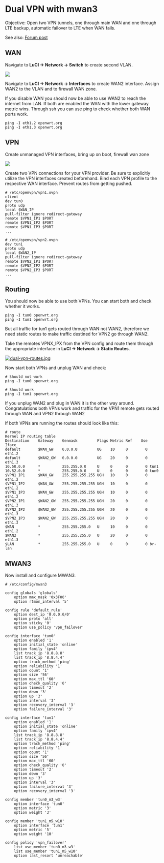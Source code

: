 # Dual VPN with mwan3

Objective: Open two VPN tunnels, one through main WAN and one through LTE backup, automatic failover to LTE when WAN fails.

See also: [Forum post](https://forum.openwrt.org/t/openvpn-dual-wan-failover/65504 "https://forum.openwrt.org/t/openvpn-dual-wan-failover/65504")

## WAN

Navigate to **LuCI → Network → Switch** to create second VLAN.

[![](/_media/media/docs/howto/dual-vpn-switch.png?w=400&tok=5da520)](/_detail/media/docs/howto/dual-vpn-switch.png?id=docs%3Aguide-user%3Arouting%3Aexamples%3Adual-wan "media:docs:howto:dual-vpn-switch.png")

Navigate to **LuCI → Network → Interfaces** to create WAN2 interface. Assign WAN2 to the VLAN and to firewall WAN zone.

If you disable WAN you should now be able to use WAN2 to reach the internet from LAN. If both are enabled the WAN with the lower gateway metric wins. Through ssh you can use ping to check whether both WAN ports work.

```
ping -I eth1.2 openwrt.org
ping -I eth1.3 openwrt.org
```

## VPN

Create unmanaged VPN interfaces, bring up on boot, firewall wan zone

[![](/_media/media/docs/howto/dual-vpn-interfaces.png?w=400&tok=1fe15c)](/_detail/media/docs/howto/dual-vpn-interfaces.png?id=docs%3Aguide-user%3Arouting%3Aexamples%3Adual-wan "media:docs:howto:dual-vpn-interfaces.png")

Create two VPN connections for your VPN provider. Be sure to explicitly utilize the VPN interfaces created beforehand. Bind each VPN profile to the respective WAN interface. Prevent routes from getting pushed.

```
# /etc/openvpn/vpn1.ovpn
client
dev tun0
proto udp
local $WAN_IP
pull-filter ignore redirect-gateway
remote $VPN1_IP1 $PORT
remote $VPN1_IP2 $PORT
remote $VPN1_IP3 $PORT
...
 
# /etc/openvpn/vpn2.ovpn
dev tun1
proto udp
local $WAN2_IP
pull-filter ignore redirect-gateway
remote $VPN2_IP1 $PORT
remote $VPN2_IP2 $PORT
remote $VPN2_IP3 $PORT
...
```

## Routing

You should now be able to use both VPNs. You can start both and check whether it works.

```
ping -I tun0 openwrt.org
ping -I tun1 openwrt.org
```

But all traffic for tun1 gets routed through WAN not WAN2, therefore we need static routes to make traffic destined for VPN2 go through WAN2.

Take the remotes VPNX\_IPX from the VPN config and route them through the appropriate interface in **LuCI → Network → Static Routes**.

[![dual-vpn-routes.jpg](/_media/media/docs/howto/dual-vpn-routes.jpg?w=400&tok=da799f "dual-vpn-routes.jpg")](/_detail/media/docs/howto/dual-vpn-routes.jpg?id=docs%3Aguide-user%3Arouting%3Aexamples%3Adual-wan "media:docs:howto:dual-vpn-routes.jpg")

Now start both VPNs and unplug WAN and check:

```
# Should not work
ping -I tun0 openwrt.org
 
# Should work
ping -I tun1 openwrt.org
```

If you unplug WAN2 and plug in WAN it is the other way around. Congratulations both VPNs work and traffic for the VPN1 remote gets routed through WAN and VPN2 through WAN2

If both VPNs are running the routes should look like this:

```
# route
Kernel IP routing table
Destination    Gateway    Genmask         Flags Metric Ref    Use Iface
default        $WAN_GW    0.0.0.0         UG    10     0        0 eth1.2
default        $WAN2_GW   0.0.0.0         UG    20     0        0 eth1.3
10.50.0.0      *          255.255.0.0     U     0      0        0 tun1
10.52.0.0      *          255.255.0.0     U     0      0        0 tun0
$VPN1_IP1      $WAN_GW    255.255.255.255 UGH   10     0        0 eth1.2
$VPN1_IP2      $WAN_GW    255.255.255.255 UGH   10     0        0 eth1.2
$VPN1_IP3      $WAN_GW    255.255.255.255 UGH   10     0        0 eth1.2
$VPN2_IP1      $WAN2_GW   255.255.255.255 UGH   20     0        0 eth1.3
$VPN2_IP2      $WAN2_GW   255.255.255.255 UGH   20     0        0 eth1.3
$VPN2_IP3      $WAN2_GW   255.255.255.255 UGH   20     0        0 eth1.3
$WAN           *          255.255.255.0   U     10     0        0 eth1.2
$WAN2          *          255.255.255.0   U     20     0        0 eth1.3
$LAN           *          255.255.255.0   U     0      0        0 br-lan
```

## MWAN3

Now install and configure MWAN3.

```
# /etc/config/mwan3
 
config globals 'globals'
	option mmx_mask '0x3F00'
	option rtmon_interval '5'
 
config rule 'default_rule'
	option dest_ip '0.0.0.0/0'
	option proto 'all'
	option sticky '0'
	option use_policy 'vpn_failover'
 
config interface 'tun0'
	option enabled '1'
	option initial_state 'online'
	option family 'ipv4'
	list track_ip '8.8.8.8'
	list track_ip '8.8.4.4'
	option track_method 'ping'
	option reliability '1'
	option count '1'
	option size '56'
	option max_ttl '60'
	option check_quality '0'
	option timeout '2'
	option down '3'
	option up '3'
	option interval '3'
	option recovery_interval '3'
	option failure_interval '3'
 
config interface 'tun1'
	option enabled '1'
	option initial_state 'online'
	option family 'ipv4'
	list track_ip '8.8.8.8'
	list track_ip '8.8.4.4'
	option track_method 'ping'
	option reliability '1'
	option count '1'
	option size '56'
	option max_ttl '60'
	option check_quality '0'
	option timeout '2'
	option down '3'
	option up '3'
	option interval '3'
	option failure_interval '3'
	option recovery_interval '3'
 
config member 'tun0_m3_w3'
	option interface 'tun0'
	option metric '3'
	option weight '3'
 
config member 'tun1_m5_w10'
	option interface 'tun1'
	option metric '5'
	option weight '10'
 
config policy 'vpn_failover'
	list use_member 'tun0_m3_w3'
	list use_member 'tun1_m5_w10'
	option last_resort 'unreachable'
```
